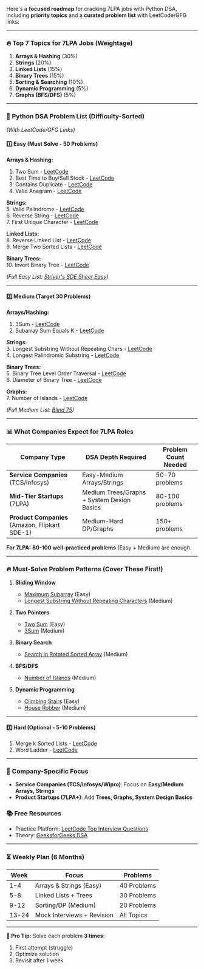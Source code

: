 Here's a **focused roadmap** for cracking 7LPA jobs with Python DSA, including **priority topics** and a **curated problem list** with LeetCode/GFG links:

---

### **🔥 Top 7 Topics for 7LPA Jobs (Weightage)**
1. **Arrays & Hashing** (30%)  
2. **Strings** (20%)  
3. **Linked Lists** (15%)  
4. **Binary Trees** (15%)  
5. **Sorting & Searching** (10%)  
6. **Dynamic Programming** (5%)  
7. **Graphs (BFS/DFS)** (5%)  

---

### **📌 Python DSA Problem List (Difficulty-Sorted)**
*(With LeetCode/GFG Links)*

#### **1️⃣ Easy (Must Solve - 50 Problems)**
**Arrays & Hashing:**
1. Two Sum - [LeetCode](https://leetcode.com/problems/two-sum/)  
2. Best Time to Buy/Sell Stock - [LeetCode](https://leetcode.com/problems/best-time-to-buy-and-sell-stock/)  
3. Contains Duplicate - [LeetCode](https://leetcode.com/problems/contains-duplicate/)  
4. Valid Anagram - [LeetCode](https://leetcode.com/problems/valid-anagram/)  

**Strings:**  
5. Valid Palindrome - [LeetCode](https://leetcode.com/problems/valid-palindrome/)  
6. Reverse String - [LeetCode](https://leetcode.com/problems/reverse-string/)  
7. First Unique Character - [LeetCode](https://leetcode.com/problems/first-unique-character-in-a-string/)  

**Linked Lists:**  
8. Reverse Linked List - [LeetCode](https://leetcode.com/problems/reverse-linked-list/)  
9. Merge Two Sorted Lists - [LeetCode](https://leetcode.com/problems/merge-two-sorted-lists/)  

**Binary Trees:**  
10. Invert Binary Tree - [LeetCode](https://leetcode.com/problems/invert-binary-tree/)  

*(Full Easy List: [Striver's SDE Sheet Easy](https://takeuforward.org/interviews/strivers-sde-sheet-top-coding-interview-problems/))*  

---

#### **2️⃣ Medium (Target 30 Problems)**  
**Arrays/Hashing:**  
1. 3Sum - [LeetCode](https://leetcode.com/problems/3sum/)  
2. Subarray Sum Equals K - [LeetCode](https://leetcode.com/problems/subarray-sum-equals-k/)  

**Strings:**  
3. Longest Substring Without Repeating Chars - [LeetCode](https://leetcode.com/problems/longest-substring-without-repeating-characters/)  
4. Longest Palindromic Substring - [LeetCode](https://leetcode.com/problems/longest-palindromic-substring/)  

**Binary Trees:**  
5. Binary Tree Level Order Traversal - [LeetCode](https://leetcode.com/problems/binary-tree-level-order-traversal/)  
6. Diameter of Binary Tree - [LeetCode](https://leetcode.com/problems/diameter-of-binary-tree/)  

**Graphs:**  
7. Number of Islands - [LeetCode](https://leetcode.com/problems/number-of-islands/)  

*(Full Medium List: [Blind 75](https://leetcode.com/discuss/general-discussion/460599/blind-75-leetcode-questions))*  



---

### **📊 What Companies Expect for 7LPA Roles**  
| **Company Type**       | **DSA Depth Required**          | **Problem Count Needed** |
|------------------------|----------------------------------|--------------------------|
| **Service Companies** (TCS/Infosys) | Easy-Medium Arrays/Strings | 50-70 problems |
| **Mid-Tier Startups** (7LPA) | Medium Trees/Graphs + System Design Basics | 80-100 problems |
| **Product Companies** (Amazon, Flipkart SDE-1) | Medium-Hard DP/Graphs | 150+ problems |

**For 7LPA:** **80-100 well-practiced problems** (Easy + Medium) are enough.  

---

### **🔥 Must-Solve Problem Patterns (Cover These First!)**  
1. **Sliding Window**  
   - [Maximum Subarray](https://leetcode.com/problems/maximum-subarray/) (Easy)  
   - [Longest Substring Without Repeating Characters](https://leetcode.com/problems/longest-substring-without-repeating-characters/) (Medium)  

2. **Two Pointers**  
   - [Two Sum](https://leetcode.com/problems/two-sum/) (Easy)  
   - [3Sum](https://leetcode.com/problems/3sum/) (Medium)  

3. **Binary Search**  
   - [Search in Rotated Sorted Array](https://leetcode.com/problems/search-in-rotated-sorted-array/) (Medium)  

4. **BFS/DFS**  
   - [Number of Islands](https://leetcode.com/problems/number-of-islands/) (Medium)  

5. **Dynamic Programming**  
   - [Climbing Stairs](https://leetcode.com/problems/climbing-stairs/) (Easy)  
   - [House Robber](https://leetcode.com/problems/house-robber/) (Medium)  


---

#### **3️⃣ Hard (Optional - 5-10 Problems)**  
1. Merge k Sorted Lists - [LeetCode](https://leetcode.com/problems/merge-k-sorted-lists/)  
2. Word Ladder - [LeetCode](https://leetcode.com/problems/word-ladder/)  

---

### **🎯 Company-Specific Focus**
- **Service Companies (TCS/Infosys/Wipro)**: Focus on **Easy/Medium Arrays, Strings**  
- **Product Startups (7LPA+)**: Add **Trees, Graphs, System Design Basics**  

### **📚 Free Resources**
- Practice Platform: [LeetCode Top Interview Questions](https://leetcode.com/problem-list/top-interview-questions/)  
- Theory: [GeeksforGeeks DSA](https://www.geeksforgeeks.org/data-structures/)  

---

### **⏳ Weekly Plan (6 Months)**
| **Week** | **Focus**                  | **Problems** |
|----------|----------------------------|-------------|
| 1-4      | Arrays & Strings (Easy)    | 40 Problems |
| 5-8      | Linked Lists + Trees       | 30 Problems |
| 9-12     | Sorting/DP (Medium)        | 20 Problems |
| 13-24    | Mock Interviews + Revision | All Topics  |

---

**🚀 Pro Tip:** Solve each problem **3 times**:  
1. First attempt (struggle)  
2. Optimize solution  
3. Revisit after 1 week  